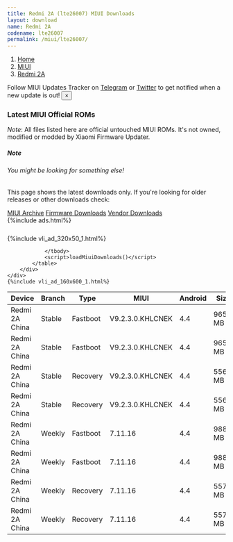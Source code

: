 ```yaml
---
title: Redmi 2A (lte26007) MIUI Downloads
layout: download
name: Redmi 2A
codename: lte26007
permalink: /miui/lte26007/
---
```

<nav aria-label="breadcrumb">
    <ol class="breadcrumb">
        <li class="breadcrumb-item"><a href="/">Home</a></li>
        <li class="breadcrumb-item"><a href="/miui/">MIUI</a></li>
        <li class="breadcrumb-item active" aria-current="page"><a href="/miui/lte26007/">Redmi 2A</a></li>
    </ol>
</nav>
<div class="alert alert-primary alert-dismissible fade show" role="alert">
    Follow MIUI Updates Tracker on <a href="https://t.me/MIUIUpdatesTracker" class="alert-link">Telegram</a>
     or <a href="https://twitter.com/MiFwUpdater" class="alert-link">Twitter</a> to get notified when a new update is out!
    <button type="button" class="close" data-dismiss="alert" aria-label="Close">
        <span aria-hidden="true">&times;</span>
    </button>
</div>

### Latest MIUI Official ROMs
*Note*: All files listed here are official untouched MIUI ROMs. It's not owned, modified or modded by Xiaomi Firmware Updater.
<div class="card">
  <div class="card-body">
    <h5 class="card-title">Note</h5>
    <h6 class="card-subtitle mb-2 text-muted">You might be looking for something else!</h6>
    <p class="card-text">This page shows the latest downloads only.
     If you're looking for older releases or other downloads check:</p>
    <a href="/archive/miui/lte26007/" class="card-link">MIUI Archive</a>
    <a href="/firmware/lte26007/" class="card-link">Firmware Downloads</a>
    <a href="/vendor/lte26007/" class="card-link">Vendor Downloads</a>
  </div>
</div>
{%include ads.html%}
<div class="row justify-content-center">
    <div class="col-10">
        <div class="table-responsive-md" style="margin-top: 25px;">
            {%include vli_ad_320x50_1.html%}
            <table id="miui" class="display dt-responsive nowrap compact table table-striped table-hover table-sm">
                <thead class="thead-dark">
                    <tr>
                        <th data-ref="device">Device</th>
                        <th data-ref="branch">Branch</th>
                        <th data-ref="type">Type</th>
                        <th data-ref="miui">MIUI</th>
                        <th data-ref="android">Android</th>
                        <th data-ref="size">Size</th>
                        <th data-ref="size">Date</th>
                        <th data-ref="link">Link</th>
                    </tr>
                </thead>
                <tbody>
                <tr><td>Redmi 2A China</td><td>Stable</td><td>Fastboot</td><td>V9.2.3.0.KHLCNEK</td><td>4.4</td><td>965.7 MB</td><td>2018-09-07</td><td><a href="/miui/lte26007/stable/V9.2.3.0.KHLCNEK/">Download</a></td></tr>
<tr><td>Redmi 2A China</td><td>Stable</td><td>Fastboot</td><td>V9.2.3.0.KHLCNEK</td><td>4.4</td><td>965.7 MB</td><td>2018-09-07</td><td><a href="/miui/lte26007/stable/V9.2.3.0.KHLCNEK/">Download</a></td></tr>
<tr><td>Redmi 2A China</td><td>Stable</td><td>Recovery</td><td>V9.2.3.0.KHLCNEK</td><td>4.4</td><td>556.3 MB</td><td>2018-09-07</td><td><a href="/miui/lte26007/stable/V9.2.3.0.KHLCNEK/">Download</a></td></tr>
<tr><td>Redmi 2A China</td><td>Stable</td><td>Recovery</td><td>V9.2.3.0.KHLCNEK</td><td>4.4</td><td>556.3 MB</td><td>2018-09-07</td><td><a href="/miui/lte26007/stable/V9.2.3.0.KHLCNEK/">Download</a></td></tr>
<tr><td>Redmi 2A China</td><td>Weekly</td><td>Fastboot</td><td>7.11.16</td><td>4.4</td><td>988.8 MB</td><td>2018-09-26</td><td><a href="/miui/lte26007/weekly/7.11.16/">Download</a></td></tr>
<tr><td>Redmi 2A China</td><td>Weekly</td><td>Fastboot</td><td>7.11.16</td><td>4.4</td><td>988.8 MB</td><td>2018-09-26</td><td><a href="/miui/lte26007/weekly/7.11.16/">Download</a></td></tr>
<tr><td>Redmi 2A China</td><td>Weekly</td><td>Recovery</td><td>7.11.16</td><td>4.4</td><td>557.5 MB</td><td>2018-09-26</td><td><a href="/miui/lte26007/weekly/7.11.16/">Download</a></td></tr>
<tr><td>Redmi 2A China</td><td>Weekly</td><td>Recovery</td><td>7.11.16</td><td>4.4</td><td>557.5 MB</td><td>2018-09-26</td><td><a href="/miui/lte26007/weekly/7.11.16/">Download</a></td></tr>

                </tbody>
                <script>loadMiuiDownloads()</script>
            </table>
        </div>
    </div>
    {%include vli_ad_160x600_1.html%}
</div>
